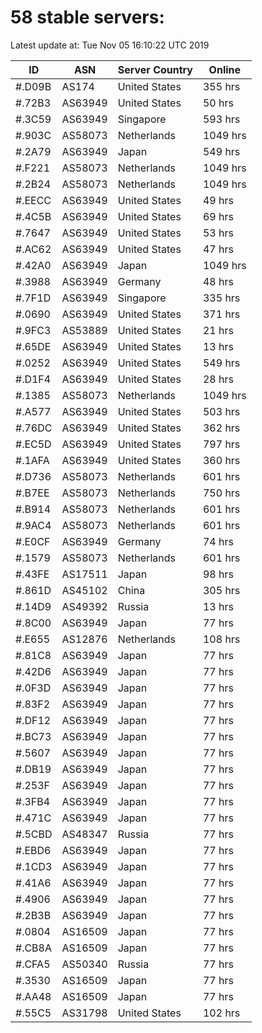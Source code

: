# 58 stable servers:

Latest update at: Tue Nov 05 16:10:22 UTC 2019

| ID | ASN | Server Country | Online |
| -- | --- | -------------- | ------ |
| #.D09B | AS174 | United States | 355 hrs |
| #.72B3 | AS63949 | United States | 50 hrs |
| #.3C59 | AS63949 | Singapore | 593 hrs |
| #.903C | AS58073 | Netherlands | 1049 hrs |
| #.2A79 | AS63949 | Japan | 549 hrs |
| #.F221 | AS58073 | Netherlands | 1049 hrs |
| #.2B24 | AS58073 | Netherlands | 1049 hrs |
| #.EECC | AS63949 | United States | 49 hrs |
| #.4C5B | AS63949 | United States | 69 hrs |
| #.7647 | AS63949 | United States | 53 hrs |
| #.AC62 | AS63949 | United States | 47 hrs |
| #.42A0 | AS63949 | Japan | 1049 hrs |
| #.3988 | AS63949 | Germany | 48 hrs |
| #.7F1D | AS63949 | Singapore | 335 hrs |
| #.0690 | AS63949 | United States | 371 hrs |
| #.9FC3 | AS53889 | United States | 21 hrs |
| #.65DE | AS63949 | United States | 13 hrs |
| #.0252 | AS63949 | United States | 549 hrs |
| #.D1F4 | AS63949 | United States | 28 hrs |
| #.1385 | AS58073 | Netherlands | 1049 hrs |
| #.A577 | AS63949 | United States | 503 hrs |
| #.76DC | AS63949 | United States | 362 hrs |
| #.EC5D | AS63949 | United States | 797 hrs |
| #.1AFA | AS63949 | United States | 360 hrs |
| #.D736 | AS58073 | Netherlands | 601 hrs |
| #.B7EE | AS58073 | Netherlands | 750 hrs |
| #.B914 | AS58073 | Netherlands | 601 hrs |
| #.9AC4 | AS58073 | Netherlands | 601 hrs |
| #.E0CF | AS63949 | Germany | 74 hrs |
| #.1579 | AS58073 | Netherlands | 601 hrs |
| #.43FE | AS17511 | Japan | 98 hrs |
| #.861D | AS45102 | China | 305 hrs |
| #.14D9 | AS49392 | Russia | 13 hrs |
| #.8C00 | AS63949 | Japan | 77 hrs |
| #.E655 | AS12876 | Netherlands | 108 hrs |
| #.81C8 | AS63949 | Japan | 77 hrs |
| #.42D6 | AS63949 | Japan | 77 hrs |
| #.0F3D | AS63949 | Japan | 77 hrs |
| #.83F2 | AS63949 | Japan | 77 hrs |
| #.DF12 | AS63949 | Japan | 77 hrs |
| #.BC73 | AS63949 | Japan | 77 hrs |
| #.5607 | AS63949 | Japan | 77 hrs |
| #.DB19 | AS63949 | Japan | 77 hrs |
| #.253F | AS63949 | Japan | 77 hrs |
| #.3FB4 | AS63949 | Japan | 77 hrs |
| #.471C | AS63949 | Japan | 77 hrs |
| #.5CBD | AS48347 | Russia | 77 hrs |
| #.EBD6 | AS63949 | Japan | 77 hrs |
| #.1CD3 | AS63949 | Japan | 77 hrs |
| #.41A6 | AS63949 | Japan | 77 hrs |
| #.4906 | AS63949 | Japan | 77 hrs |
| #.2B3B | AS63949 | Japan | 77 hrs |
| #.0804 | AS16509 | Japan | 77 hrs |
| #.CB8A | AS16509 | Japan | 77 hrs |
| #.CFA5 | AS50340 | Russia | 77 hrs |
| #.3530 | AS16509 | Japan | 77 hrs |
| #.AA48 | AS16509 | Japan | 77 hrs |
| #.55C5 | AS31798 | United States | 102 hrs |


